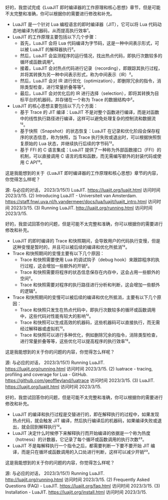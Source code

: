 好的，我尝试完成《LuaJIT 即时编译器的工作原理和核心思想》章节，但是可能不太完整和准确，你可以根据你的需要进行修改和补充。

- LuaJIT 是一个针对 Lua 编程语言的即时编译器（JIT），它可以将 Lua 代码动态地编译为机器码，从而提高执行效率¹。
- LuaJIT 的工作原理主要包括以下几个步骤：
  - 首先，LuaJIT 会将 Lua 代码编译为字节码，这是一种中间表示形式，可以被 LuaJIT 的解释器执行²。
  - 然后，LuaJIT 会监测程序的运行情况，找出热点代码，即执行次数较多的循环或函数调用²。
  - 接着，LuaJIT 会对热点代码进行记录（recording），即跟踪其执行过程，并将其转换为另一种中间表示形式，称为中间表示（IR）²。
  - 然后，LuaJIT 会对 IR 进行优化（optimization），即删除冗余的指令，消除类型检查，进行常量折叠等等²。
  - 最后，LuaJIT 会对优化后的 IR 进行选择（selection），即将其转换为目标平台的机器码，并存储在一个称为 Trace 的数据结构中²。
- LuaJIT 的核心思想主要包括以下几个方面：
  - 基于 Trace 的 JIT 编译：LuaJIT 不是对整个函数进行编译，而是对函数中的线性执行路径进行编译，这样可以避免处理复杂的控制流和数据流¹²。
  - 基于快照（Snapshot）的状态恢复：LuaJIT 在记录和优化阶段会保存程序的状态信息，称为快照，当 Trace 执行失败或退出时，可以根据快照恢复原始的 Lua 状态，并继续执行后续的字节码¹²。
  - 基于 FFI 的 C 语言集成：LuaJIT 提供了一种称为外部函数接口（FFI）的机制，可以直接调用 C 语言的库和函数，而无需编写额外的封装代码或使用 C API¹³。

这是我能想到的关于《LuaJIT 即时编译器的工作原理和核心思想》章节的内容，你觉得怎么样呢？

源: 与必应的对话， 2023/3/15(1) LuaJIT. https://luajit.org/luajit.html 访问时间 2023/3/15.
(2) Introducing LuaJIT - Universiteit van Amsterdam. https://staff.fnwi.uva.nl/h.vandermeer/docs/lua/luajit/luajit_intro.html 访问时间 2023/3/15.
(3) Running LuaJIT. http://luajit.org/running.html 访问时间 2023/3/15.

好的，我尝试回答你的问题，但是可能不太完整和准确，你可以根据你的需要进行修改和补充。

- LuaJIT 的即时编译的 Trace 和快照期间，会导致用户的代码执行变慢，但是这种变慢是暂时的，并且可以被后续的编译和优化所抵消¹²。
- Trace 和快照期间的变慢主要有以下几个原因：
  - Trace 和快照需要使用 Lua 的调试钩子（debug hook）来跟踪程序的执行过程，这会增加一些额外的开销²。
  - Trace 和快照需要将程序的状态信息保存在内存中，这会占用一些额外的空间²。
  - Trace 和快照需要对程序的执行路径进行分析和判断，这会增加一些额外的逻辑²。
- Trace 和快照期间的变慢可以被后续的编译和优化所抵消，主要有以下几个原因：
  - Trace 和快照只发生在热点代码中，即执行次数较多的循环或函数调用中，这些代码对性能有较大的影响¹²。
  - Trace 和快照可以生成高效的机器码，这些机器码可以直接执行，而无需经过解释器或虚拟机¹³。
  - Trace 和快照可以进行多种优化，例如删除冗余的指令，消除类型检查，进行常量折叠等等，这些优化可以提高程序的执行效率¹²。

这是我能想到的关于你的问题的内容，你觉得怎么样呢？

源: 与必应的对话， 2023/3/15(1) Running LuaJIT. https://luajit.org/running.html 访问时间 2023/3/15.
(2) luatrace - tracing, profiling and coverage for Lua - GitHub. https://github.com/geoffleyland/luatrace 访问时间 2023/3/15.
(3) LuaJIT. https://luajit.org/luajit.html 访问时间 2023/3/15.

好的，我尝试回答你的问题，但是可能不太完整和准确，你可以根据你的需要进行修改和补充。

- LuaJIT 的编译和执行过程是交替进行的，即在解释执行的过程中，如果发现热点代码，就会触发 JIT 编译，然后执行编译后的机器码，如果编译失败或退出，就会回到解释执行¹²。
- LuaJIT 决定什么时候停下来解释执行而开始编译的依据是一个称为热度（hotness）的计数器，它记录了每个循环或函数调用的执行次数²³。
- LuaJIT 不是每解释执行一个指令之后，都需要判断一下要不要开始 JIT 编译，而是只在循环或函数调用的入口处进行判断，这样可以减少开销²³。

这是我能想到的关于你的问题的内容，你觉得怎么样呢？

源: 与必应的对话， 2023/3/15(1) Running LuaJIT. http://luajit.org/running.html 访问时间 2023/3/15.
(2) Frequently Asked Questions (FAQ) - LuaJIT. https://luajit.org/faq.html 访问时间 2023/3/15.
(3) Installation - LuaJIT. https://luajit.org/install.html 访问时间 2023/3/15.